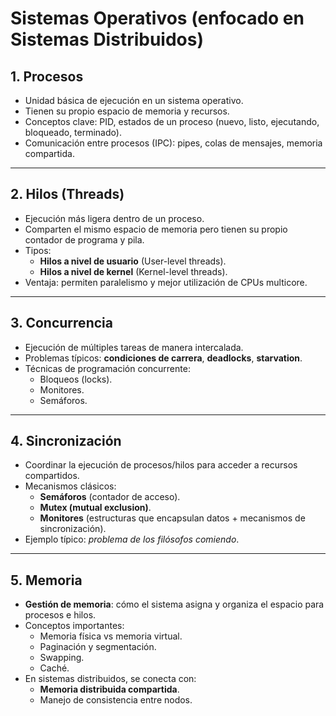 # Sistemas Operativos (enfocado en Sistemas Distribuidos)

## 1. Procesos
- Unidad básica de ejecución en un sistema operativo.
- Tienen su propio espacio de memoria y recursos.
- Conceptos clave: PID, estados de un proceso (nuevo, listo, ejecutando, bloqueado, terminado).
- Comunicación entre procesos (IPC): pipes, colas de mensajes, memoria compartida.

---

## 2. Hilos (Threads)
- Ejecución más ligera dentro de un proceso.
- Comparten el mismo espacio de memoria pero tienen su propio contador de programa y pila.
- Tipos: 
  - **Hilos a nivel de usuario** (User-level threads).
  - **Hilos a nivel de kernel** (Kernel-level threads).
- Ventaja: permiten paralelismo y mejor utilización de CPUs multicore.

---

## 3. Concurrencia
- Ejecución de múltiples tareas de manera intercalada.
- Problemas típicos: **condiciones de carrera**, **deadlocks**, **starvation**.
- Técnicas de programación concurrente:
  - Bloqueos (locks).
  - Monitores.
  - Semáforos.

---

## 4. Sincronización
- Coordinar la ejecución de procesos/hilos para acceder a recursos compartidos.
- Mecanismos clásicos:
  - **Semáforos** (contador de acceso).
  - **Mutex (mutual exclusion)**.
  - **Monitores** (estructuras que encapsulan datos + mecanismos de sincronización).
- Ejemplo típico: *problema de los filósofos comiendo*.

---

## 5. Memoria
- **Gestión de memoria**: cómo el sistema asigna y organiza el espacio para procesos e hilos.
- Conceptos importantes:
  - Memoria física vs memoria virtual.
  - Paginación y segmentación.
  - Swapping.
  - Caché.
- En sistemas distribuidos, se conecta con:
  - **Memoria distribuida compartida**.
  - Manejo de consistencia entre nodos.


